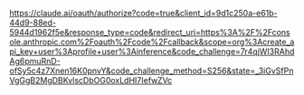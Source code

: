https://claude.ai/oauth/authorize?code=true&client_id=9d1c250a-e61b-44d9-88ed-5944d1962f5e&response_type=code&redirect_uri=https%3A%2F%2Fconsole.anthropic.com%2Foauth%2Fcode%2Fcallback&scope=org%3Acreate_api_key+user%3Aprofile+user%3Ainference&code_challenge=7r4qjWI3RAhdAg6pmuRnD-ofSy5c4z7Xnen16K0pnvY&code_challenge_method=S256&state=_3iGvSfPnVgGgB2MgDBKvlscDbOG0oxLdHI7IefwZVc
